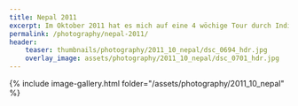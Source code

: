 ```yaml
---
title: Nepal 2011
excerpt: Im Oktober 2011 hat es mich auf eine 4 wöchige Tour durch Indien und Nepal verschlagen.
permalink: /photography/nepal-2011/
header:
    teaser: thumbnails/photography/2011_10_nepal/dsc_0694_hdr.jpg
    overlay_image: assets/photography/2011_10_nepal/dsc_0701_hdr.jpg
---
```


{% include image-gallery.html folder="/assets/photography/2011_10_nepal" %}